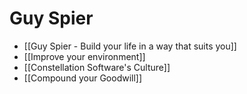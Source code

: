# Guy Spier


- [[Guy Spier - Build your life in a way that suits you]]
- [[Improve your environment]]
- [[Constellation Software's Culture]]
- [[Compound your Goodwill]]
